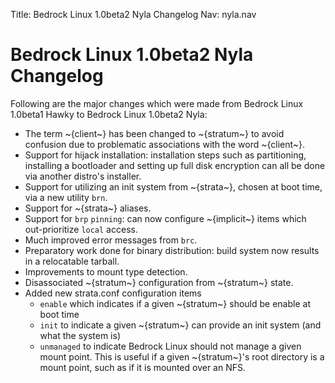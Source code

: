 Title: Bedrock Linux 1.0beta2 Nyla Changelog
Nav: nyla.nav

Bedrock Linux 1.0beta2 Nyla Changelog
=====================================

Following are the major changes which were made from Bedrock Linux 1.0beta1
Hawky to Bedrock Linux 1.0beta2 Nyla:

- The term ~{client~} has been changed to ~{stratum~} to avoid confusion due to
  problematic associations with the word ~{client~}.
- Support for hijack installation: installation steps such as partitioning,
  installing a bootloader and setting up full disk encryption can all be done
  via another distro's installer.
- Support for utilizing an init system from ~{strata~}, chosen at boot time,
  via a new utility `brn`.
- Support for ~{strata~} aliases.
- Support for `brp` `pinning`: can now configure ~{implicit~} items which
  out-prioritize `local` access.
- Much improved error messages from `brc`.
- Preparatory work done for binary distribution: build system now results in a
  relocatable tarball.
- Improvements to mount type detection.
- Disassociated ~{stratum~} configuration from ~{stratum~} state.
- Added new strata.conf configuration items
	- `enable` which indicates if a given ~{stratum~} should be enable at boot time
	- `init` to indicate a given ~{stratum~} can provide an init system (and what the system is)
	- `unmanaged` to indicate Bedrock Linux should not manage a given mount
	  point.  This is useful if a given ~{stratum~}'s root directory is a
	  mount point, such as if it is mounted over an NFS.
